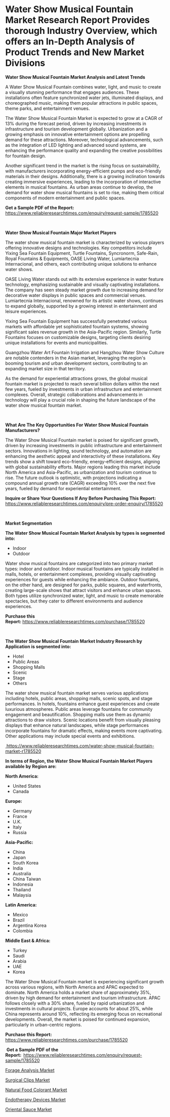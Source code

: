 <p><h1>Water Show Musical Fountain Market Research Report Provides thorough Industry Overview, which offers an In-Depth Analysis of Product Trends and New Market Divisions</h1></p><p><strong>Water Show Musical Fountain Market Analysis and Latest Trends</strong></p>
<p><p>A Water Show Musical Fountain combines water, light, and music to create a visually stunning performance that engages audiences. These installations often feature synchronized water jets, illuminated displays, and choreographed music, making them popular attractions in public spaces, theme parks, and entertainment venues. </p><p>The Water Show Musical Fountain Market is expected to grow at a CAGR of 13% during the forecast period, driven by increasing investments in infrastructure and tourism development globally. Urbanization and a growing emphasis on innovative entertainment options are propelling demand for these attractions. Moreover, technological advancements, such as the integration of LED lighting and advanced sound systems, are enhancing the performance quality and expanding the creative possibilities for fountain design.</p><p>Another significant trend in the market is the rising focus on sustainability, with manufacturers incorporating energy-efficient pumps and eco-friendly materials in their designs. Additionally, there is a growing inclination towards creating immersive experiences, leading to the incorporation of interactive elements in musical fountains. As urban areas continue to develop, the demand for water show musical fountains is set to rise, making them critical components of modern entertainment and public spaces.</p></p>
<p><strong>Get a Sample PDF of the Report:&nbsp;</strong> <a href="https://www.reliableresearchtimes.com/enquiry/request-sample/1785520?utm_campaign=1424&utm_medium=2&utm_source=Github&utm_content=ia&utm_term=08102024&utm_id=water-show-musical-fountain">https://www.reliableresearchtimes.com/enquiry/request-sample/1785520</a></p>
<p>&nbsp;</p>
<p><strong>Water Show Musical Fountain Major Market Players</strong></p>
<p><p>The water show musical fountain market is characterized by various players offering innovative designs and technologies. Key competitors include Yixing Sea Fountain Equipment, Turtle Fountains, Syncronorm, Safe-Rain, Royal Fountains & Equipments, OASE Living Water, Lumiartecnia Internacional, and others, each contributing unique solutions to enhance water shows.</p><p>OASE Living Water stands out with its extensive experience in water feature technology, emphasizing sustainable and visually captivating installations. The company has seen steady market growth due to increasing demand for decorative water displays in public spaces and commercial venues. Lumiartecnia Internacional, renowned for its artistic water shows, continues to expand globally, supported by a growing interest in entertainment and leisure experiences.</p><p>Yixing Sea Fountain Equipment has successfully penetrated various markets with affordable yet sophisticated fountain systems, showing significant sales revenue growth in the Asia-Pacific region. Similarly, Turtle Fountains focuses on customizable designs, targeting clients desiring unique installations for events and municipalities.</p><p>Guangzhou Water Art Fountain Irrigation and Hangzhou Water Show Culture are notable contenders in the Asian market, leveraging the region's booming tourism and urban development sectors, contributing to an expanding market size in that territory.</p><p>As the demand for experiential attractions grows, the global musical fountain market is projected to reach several billion dollars within the next few years, fueled by investments in urban infrastructure and entertainment complexes. Overall, strategic collaborations and advancements in technology will play a crucial role in shaping the future landscape of the water show musical fountain market.</p></p>
<p>&nbsp;</p>
<p><strong>What Are The Key Opportunities For Water Show Musical Fountain Manufacturers?</strong></p>
<p><p>The Water Show Musical Fountain market is poised for significant growth, driven by increasing investments in public infrastructure and entertainment sectors. Innovations in lighting, sound technology, and automation are enhancing the aesthetic appeal and interactivity of these installations. Key trends show a shift toward eco-friendly, energy-efficient designs, aligning with global sustainability efforts. Major regions leading this market include North America and Asia-Pacific, as urbanization and tourism continue to rise. The future outlook is optimistic, with projections indicating a compound annual growth rate (CAGR) exceeding 10% over the next five years, fueled by demand for experiential entertainment. </p></p>
<p><strong>Inquire or Share Your Questions If Any Before Purchasing This Report:</strong> <a href="https://www.reliableresearchtimes.com/enquiry/pre-order-enquiry/1785520?utm_campaign=1424&utm_medium=2&utm_source=Github&utm_content=ia&utm_term=08102024&utm_id=water-show-musical-fountain">https://www.reliableresearchtimes.com/enquiry/pre-order-enquiry/1785520</a></p>
<p>&nbsp;</p>
<p><strong>Market Segmentation</strong></p>
<p><strong>The Water Show Musical Fountain Market Analysis by types is segmented into:</strong></p>
<p><ul><li>Indoor</li><li>Outdoor</li></ul></p>
<p><p>Water show musical fountains are categorized into two primary market types: indoor and outdoor. Indoor musical fountains are typically installed in malls, hotels, or entertainment complexes, providing visually captivating experiences for guests while enhancing the ambiance. Outdoor fountains, on the other hand, are designed for parks, public squares, and waterfronts, creating large-scale shows that attract visitors and enhance urban spaces. Both types utilize synchronized water, light, and music to create memorable spectacles, but they cater to different environments and audience experiences.</p></p>
<p><strong>Purchase this Report:&nbsp;</strong><a href="https://www.reliableresearchtimes.com/purchase/1785520?utm_campaign=1424&utm_medium=2&utm_source=Github&utm_content=ia&utm_term=08102024&utm_id=water-show-musical-fountain">https://www.reliableresearchtimes.com/purchase/1785520</a></p>
<p>&nbsp;</p>
<p><strong>The Water Show Musical Fountain Market Industry Research by Application is segmented into:</strong></p>
<p><ul><li>Hotel</li><li>Public Areas</li><li>Shopping Malls</li><li>Scenic</li><li>Stage</li><li>Others</li></ul></p>
<p><p>The water show musical fountain market serves various applications including hotels, public areas, shopping malls, scenic spots, and stage performances. In hotels, fountains enhance guest experiences and create luxurious atmospheres. Public areas leverage fountains for community engagement and beautification. Shopping malls use them as dynamic attractions to draw visitors. Scenic locations benefit from visually pleasing displays that enhance natural landscapes, while stage performances incorporate fountains for dramatic effects, making events more captivating. Other applications may include special events and exhibitions.</p></p>
<p><a href="https://www.reliableresearchtimes.com/water-show-musical-fountain-market-r1785520?utm_campaign=1424&utm_medium=2&utm_source=Github&utm_content=ia&utm_term=08102024&utm_id=water-show-musical-fountain">&nbsp;https://www.reliableresearchtimes.com/water-show-musical-fountain-market-r1785520</a></p>
<p><strong>In terms of Region, the Water Show Musical Fountain Market Players available by Region are:</strong></p>
<p>
    <p> <strong> North America: </strong>
        <ul>
            <li>United States</li>
            <li>Canada</li>
        </ul>
        </p> 
    <p> <strong> Europe: </strong>
        <ul>
            <li>Germany</li>
            <li>France</li>
            <li>U.K.</li>
            <li>Italy</li>
            <li>Russia</li>
        </ul>
        </p> 
    <p> <strong> Asia-Pacific: </strong>
        <ul>
            <li>China</li>
            <li>Japan</li>
            <li>South Korea</li>
            <li>India</li>
            <li>Australia</li>
            <li>China Taiwan</li>
            <li>Indonesia</li>
            <li>Thailand</li>
            <li>Malaysia</li>
        </ul>
        </p> 
    <p> <strong> Latin America: </strong>
        <ul>
            <li>Mexico</li>
            <li>Brazil</li>
            <li>Argentina Korea</li>
            <li>Colombia</li>
        </ul>
        </p> 
    <p> <strong> Middle East & Africa: </strong>
        <ul>
            <li>Turkey</li>
            <li>Saudi</li>
            <li>Arabia</li>
            <li>UAE</li>
            <li>Korea</li>
        </ul>
    </p>
    </p>
<p><p>The Water Show Musical Fountain market is experiencing significant growth across various regions, with North America and APAC expected to dominate. North America holds a market share of approximately 35%, driven by high demand for entertainment and tourism infrastructure. APAC follows closely with a 30% share, fueled by rapid urbanization and investments in cultural projects. Europe accounts for about 25%, while China represents around 10%, reflecting its emerging focus on recreational developments. Overall, the market is poised for continued expansion, particularly in urban-centric regions.</p></p>
<p><strong>Purchase this Report: </strong><a href="https://www.reliableresearchtimes.com/purchase/1785520?utm_campaign=1424&utm_medium=2&utm_source=Github&utm_content=ia&utm_term=08102024&utm_id=water-show-musical-fountain">https://www.reliableresearchtimes.com/purchase/1785520</a></p>
<p>&nbsp;<strong>Get a Sample PDF of the Report:&nbsp;&nbsp;</strong><a href="https://www.reliableresearchtimes.com/enquiry/request-sample/1785520?utm_campaign=1424&utm_medium=2&utm_source=Github&utm_content=ia&utm_term=08102024&utm_id=water-show-musical-fountain">https://www.reliableresearchtimes.com/enquiry/request-sample/1785520</a></p>
<p><strong></strong></p>
<p><p><a href="https://www.linkedin.com/pulse/global-forage-analysis-market-key-trends-future-projections-lwqfe?utm_campaign=1424&utm_medium=2&utm_source=Github&utm_content=ia&utm_term=08102024&utm_id=water-show-musical-fountain">Forage Analysis Market</a></p><p><a href="https://www.linkedin.com/pulse/surgical-clips-market-outlook-forecast-from-2024-2031-pzptc?utm_campaign=1424&utm_medium=2&utm_source=Github&utm_content=ia&utm_term=08102024&utm_id=water-show-musical-fountain">Surgical Clips Market</a></p><p><a href="https://www.linkedin.com/pulse/natural-food-colorant-market-dynamics-application-types-emerging-m2q5f?utm_campaign=1424&utm_medium=2&utm_source=Github&utm_content=ia&utm_term=08102024&utm_id=water-show-musical-fountain">Natural Food Colorant Market</a></p><p><a href="https://www.linkedin.com/pulse/endotherapy-devices-market-consolidation-impact-structure-dyiyc?utm_campaign=1424&utm_medium=2&utm_source=Github&utm_content=ia&utm_term=08102024&utm_id=water-show-musical-fountain">Endotherapy Devices Market</a></p><p><a href="https://issuu.com/reportprime-2/docs/oriental-sauce-market-size-2030.ppt_657817a9f20c7b?utm_campaign=1424&utm_medium=2&utm_source=Github&utm_content=ia&utm_term=08102024&utm_id=water-show-musical-fountain">Oriental Sauce Market</a></p></p>